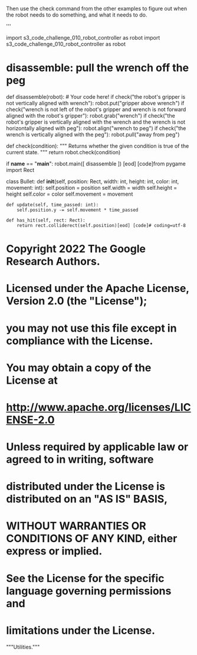 

Then use the check command from the other examples to figure out when
the robot needs to do something, and what it needs to do.

'''

import s3_code_challenge_010_robot_controller as robot
import s3_code_challenge_010_robot_controller as robot

# disassemble: pull the wrench off the peg
def disassemble(robot):
    # Your code here!
    if check("the robot's gripper is not vertically aligned with wrench"):
        robot.put("gripper above wrench")
    if check("wrench is not left of the robot's gripper and wrench is not forward aligned with the robot's gripper"):
        robot.grab("wrench")
    if check("the robot's gripper is vertically aligned with the wrench and the wrench is not horizontally aligned with peg"):
        robot.align("wrench to peg")
    if check("the wrench is vertically aligned with the peg"):
        robot.pull("away from peg")


def check(condition):
    """ Returns whether the given condition is true of the current state. """
    return robot.check(condition)


if __name__ == "__main__":
    robot.main([ disassemble ])
[eod] [code]from pygame import Rect

class Bullet:
	def __init__(self, position: Rect, width: int, height: int, color: int, movement: int):
		self.position = position
		self.width = width
		self.height = height
		self.color = color
		self.movement = movement

	def update(self, time_passed: int):
		self.position.y -= self.movement * time_passed

	def has_hit(self, rect: Rect):
		return rect.colliderect(self.position)[eod] [code]# coding=utf-8
# Copyright 2022 The Google Research Authors.
#
# Licensed under the Apache License, Version 2.0 (the "License");
# you may not use this file except in compliance with the License.
# You may obtain a copy of the License at
#
#     http://www.apache.org/licenses/LICENSE-2.0
#
# Unless required by applicable law or agreed to in writing, software
# distributed under the License is distributed on an "AS IS" BASIS,
# WITHOUT WARRANTIES OR CONDITIONS OF ANY KIND, either express or implied.
# See the License for the specific language governing permissions and
# limitations under the License.

"""Utilities."""


